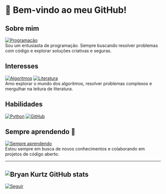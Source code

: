 # 👋 Bem-vindo ao meu GitHub!

## Sobre mim  
[![Programação](https://img.shields.io/badge/Programação-Python-blueviolet?style=for-the-badge&logo=python&logoColor=white)](https://github.com/)   
Sou um entusiasta de programação. Sempre buscando resolver problemas com código e explorar soluções criativas e seguras.

## Interesses  
[![Algoritmos](https://img.shields.io/badge/Algoritmos-Python-blue?style=for-the-badge&logo=python&logoColor=white)](https://github.com/) 
[![Literatura](https://img.shields.io/badge/Literatura-Leitura-yellow?style=for-the-badge&logo=bookstack&logoColor=white)](https://github.com/)  
Amo explorar o mundo dos algoritmos, resolver problemas complexos e mergulhar na leitura de literatura.

## Habilidades  
[![Python](https://img.shields.io/badge/Python-Intermediário-blue?style=for-the-badge&logo=python&logoColor=white)](https://github.com/) 
[![GitHub](https://img.shields.io/badge/GitHub-Colaborações-lightgrey?style=for-the-badge&logo=github&logoColor=black)](https://github.com/)

## Sempre aprendendo 🚀  
[![Sempre aprendendo](https://img.shields.io/badge/Sempre-Aprendendo-red?style=for-the-badge&logo=rocket&logoColor=white)](https://github.com/)  
Estou sempre em busca de novos conhecimentos e colaborando em projetos de código aberto.

---
![Bryan Kurtz GitHub stats](https://github-readme-stats.vercel.app/api?username=bryankurtzdev&show_icons=true&theme=tokyonight)
---


[![Seguir](https://img.shields.io/github/followers/bryankurtzdev?style=for-the-badge&logo=github&label=Seguir)](https://github.com/bryankurtzdev)
